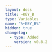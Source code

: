 ```yaml
---
layout: docs
title: ~KEY_B
type: Variables
name: "%~KEY_B%"
hidden: true
changelog:
  - type: Added
    version: v0.8.2
---
```

